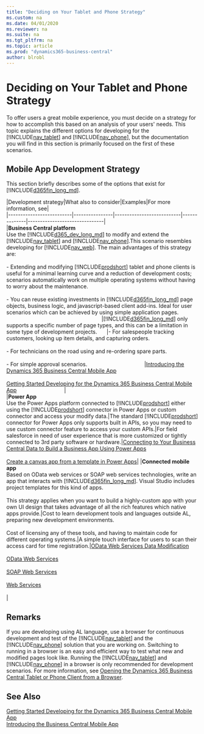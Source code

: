```yaml
---
title: "Deciding on Your Tablet and Phone Strategy"
ms.custom: na
ms.date: 04/01/2020
ms.reviewer: na
ms.suite: na
ms.tgt_pltfrm: na
ms.topic: article
ms.prod: "dynamics365-business-central"
author: blrobl
---
```

# Deciding on Your Tablet and Phone Strategy
To offer users a great mobile experience, you must decide on a strategy for how to accomplish this based on an analysis of your users' needs. This topic explains the different options for developing for the [!INCLUDE[nav_tablet](includes/nav_tablet_md.md)] and [!INCLUDE[nav_phone](includes/nav_phone_md.md)], but the documentation you will find in this section is primarily focused on the first of these scenarios.  
  
## Mobile App Development Strategy  
 This section briefly describes some of the options that exist for [!INCLUDE[d365fin_long_md](includes/d365fin_long_md.md)].    

|Development strategy|What also to consider|Examples|For more information, see|  
|--------------------------|----------------|---------------------------|--------------|-------------------------------|  
|**Business Central platform**<br />Use the [!INCLUDE[d365_dev_long_md](includes/d365_dev_long_md.md)] to modify and extend the [!INCLUDE[nav_tablet](includes/nav_tablet_md.md)] and [!INCLUDE[nav_phone](includes/nav_phone_md.md)].This scenario resembles developing for [!INCLUDE[nav_web](includes/nav_web_md.md)]. The main advantages of this strategy are: <br /><br />- Extending and modifying [!INCLUDE[prodshort](includes/prodshort.md)] tablet and phone clients is useful for a minimal learning curve and a reduction of development costs; scenarios automatically work on multiple operating systems without having to worry about the maintenance.<br /><br />- You can reuse existing investments in [!INCLUDE[d365fin_long_md](includes/d365fin_long_md.md)] page objects, business logic, and javascript-based client add-ins. Ideal for user scenarios which can be achieved by using simple application pages.<img width=250/>|[!INCLUDE[d365fin_long_md](includes/d365fin_long_md.md)] only supports a specific number of page types, and this can be a limitation in some type of development projects.<img width=25/>|-   For salespeople tracking customers, looking up item details, and capturing orders.<br /><br />-   For technicians on the road using and re-ordering spare parts.<br /><br />-   For simple approval scenarios.<img width=150/>|[Introducing the Dynamics 365 Business Central Mobile App](devenv-introducing-business-central-mobile-app.md)<br /><br /> [Getting Started Developing for the Dynamics 365 Business Central Mobile App](devenv-getting-started-developing-business-central-mobile-app.md)<img width=125/>|  
|**Power App**<br />Use the Power Apps platform connected to [!INCLUDE[prodshort](includes/prodshort.md)] either using the [!INCLUDE[prodshort](includes/prodshort.md)] connector in Power Apps or custom connector and access your modify data.|The standard [!INCLUDE[prodshort](includes/prodshort.md)] connector for Power Apps only supports built in APIs, so you may need to use custom connector feature to access your custom APIs.|For field salesforce in need of user experience that is more customized or tightly connected to 3rd party software or hardware.|[Connecting to Your Business Central Data to Build a Business App Using Power Apps](https://docs.microsoft.com/dynamics365/business-central/across-how-use-financials-data-source-powerapps)<br /><br />[Create a canvas app from a template in Power Apps](https://docs.microsoft.com/powerapps/maker/canvas-apps/get-started-test-drive)|
|**Connected mobile app**<br />Based on OData web services or SOAP web services technologies, write an app that interacts with [!INCLUDE[d365fin_long_md](includes/d365fin_long_md.md)]. Visual Studio includes project templates for this kind of apps.<br /><br /> This strategy applies when you want to build a highly-custom app with your own UI design that takes advantage of all the rich features which native apps provide.|Cost to learn development tools and languages outside AL, preparing new development environments. <br /><br />Cost of licensing any of these tools, and having to maintain code for different operating systems.|A simple touch interface for users to scan their access card for time registration.|[OData Web Services Data Modification](../webservices/use-odata-to-modify-data.md)<br /><br /> [OData Web Services](../webservices/odata-web-services.md)<br /><br /> [SOAP Web Services](../webservices/soap-web-services.md)<br /><br /> [Web Services](../webservices/web-services.md)<br /><br />|  

## Remarks
If you are developing using AL language, use a browser for continuous development and test of the [!INCLUDE[nav_tablet](includes/nav_tablet_md.md)] and the [!INCLUDE[nav_phone](includes/nav_phone_md.md)] solution that you are working on. Switching to running in a browser is an easy and efficient way to test what new and modified pages look like. Running the [!INCLUDE[nav_tablet](includes/nav_tablet_md.md)] and [!INCLUDE[nav_phone](includes/nav_phone_md.md)] in a browser is only recommended for development scenarios. For more information, see [Opening the Dynamics 365 Business Central Tablet or Phone Client from a Browser](devenv-opening-business-central-tablet-or-phone-client-from-browser.md).

## See Also  
 [Getting Started Developing for the Dynamics 365 Business Central Mobile App](devenv-getting-started-developing-business-central-mobile-app.md)  
 [Introducing the Business Central Mobile App](devenv-introducing-business-central-mobile-app.md)